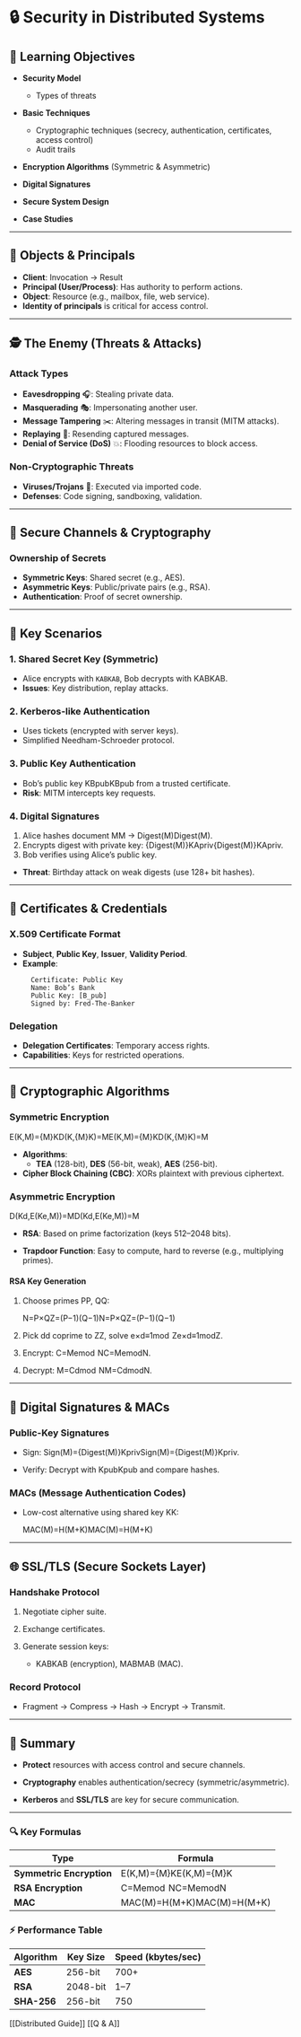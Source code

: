 # **🔒 Security in Distributed Systems**

## **🎯 Learning Objectives**

- **Security Model**
    - Types of threats
    
- **Basic Techniques**
    - Cryptographic techniques (secrecy, authentication, certificates, access control)
    - Audit trails

- **Encryption Algorithms** (Symmetric & Asymmetric)
- **Digital Signatures**
- **Secure System Design**
- **Case Studies**

---

## **👥 Objects & Principals**
- **Client**: Invocation → Result
- **Principal (User/Process)**: Has authority to perform actions.
- **Object**: Resource (e.g., mailbox, file, web service).
- **Identity of principals** is critical for access control.

---

## **🕵️ The Enemy (Threats & Attacks)**
### **Attack Types**
- **Eavesdropping** 🎧: Stealing private data.
- **Masquerading** 🎭: Impersonating another user.
- **Message Tampering** ✂️: Altering messages in transit (MITM attacks).
- **Replaying** 🔄: Resending captured messages.
- **Denial of Service (DoS)** 💥: Flooding resources to block access.

### **Non-Cryptographic Threats**
- **Viruses/Trojans** 🦠: Executed via imported code.
- **Defenses**: Code signing, sandboxing, validation.

---

## **🔐 Secure Channels & Cryptography**

### **Ownership of Secrets**
- **Symmetric Keys**: Shared secret (e.g., AES).
- **Asymmetric Keys**: Public/private pairs (e.g., RSA).
- **Authentication**: Proof of secret ownership.

---

## **🔑 Key Scenarios**

### **1. Shared Secret Key (Symmetric)**
- Alice encrypts with `KABKAB​`, Bob decrypts with KABKAB​. 
- **Issues**: Key distribution, replay attacks.

### **2. Kerberos-like Authentication**
- Uses tickets (encrypted with server keys).
- Simplified Needham-Schroeder protocol.

### **3. Public Key Authentication**
- Bob’s public key KBpubKBpub​​ from a trusted certificate.
- **Risk**: MITM intercepts key requests.

### **4. Digital Signatures**
1. Alice hashes document MM → Digest(M)Digest(M).
2. Encrypts digest with private key: {Digest(M)}KApriv{Digest(M)}KApriv​​.
3. Bob verifies using Alice’s public key.

- **Threat**: Birthday attack on weak digests (use 128+ bit hashes).

---

## **📜 Certificates & Credentials**
### **X.509 Certificate Format**
- **Subject**, **Public Key**, **Issuer**, **Validity Period**.
- **Example**:
  ```
    Certificate: Public Key  
    Name: Bob’s Bank  
    Public Key: [B_pub]  
    Signed by: Fred-The-Banker  
    ```

### **Delegation**
- **Delegation Certificates**: Temporary access rights.    
- **Capabilities**: Keys for restricted operations.

---

## **🔢 Cryptographic Algorithms**
### **Symmetric Encryption**
E(K,M)={M}KD(K,{M}K)=ME(K,M)={M}K​D(K,{M}K​)=M
- **Algorithms**:
    - **TEA** (128-bit), **DES** (56-bit, weak), **AES** (256-bit).
- **Cipher Block Chaining (CBC)**: XORs plaintext with previous ciphertext.

### **Asymmetric Encryption**

D(Kd,E(Ke,M))=MD(Kd​,E(Ke​,M))=M

- **RSA**: Based on prime factorization (keys 512–2048 bits).
    
- **Trapdoor Function**: Easy to compute, hard to reverse (e.g., multiplying primes).
    

#### **RSA Key Generation**

1. Choose primes PP, QQ:
    
    N=P×QZ=(P−1)(Q−1)N=P×QZ=(P−1)(Q−1)
2. Pick dd coprime to ZZ, solve e×d≡1mod  Ze×d≡1modZ.
    
3. Encrypt: C=Memod  NC=MemodN.
    
4. Decrypt: M=Cdmod  NM=CdmodN.
    

---

## **📝 Digital Signatures & MACs**

### **Public-Key Signatures**

- Sign: Sign(M)={Digest(M)}KprivSign(M)={Digest(M)}Kpriv​​.
    
- Verify: Decrypt with KpubKpub​ and compare hashes.
    

### **MACs (Message Authentication Codes)**

- Low-cost alternative using shared key KK:
    
    MAC(M)=H(M+K)MAC(M)=H(M+K)

---

## **🌐 SSL/TLS (Secure Sockets Layer)**

### **Handshake Protocol**

1. Negotiate cipher suite.
    
2. Exchange certificates.
    
3. Generate session keys:
    
    - KABKAB​ (encryption), MABMAB​ (MAC).
        

### **Record Protocol**

- Fragment → Compress → Hash → Encrypt → Transmit.
    

---

## **🚀 Summary**

- **Protect** resources with access control and secure channels.
    
- **Cryptography** enables authentication/secrecy (symmetric/asymmetric).
    
- **Kerberos** and **SSL/TLS** are key for secure communication.
    

---

### **🔍 Key Formulas**

|**Type**|**Formula**|
|---|---|
|**Symmetric Encryption**|E(K,M)={M}KE(K,M)={M}K​|
|**RSA Encryption**|C=Memod  NC=MemodN|
|**MAC**|MAC(M)=H(M+K)MAC(M)=H(M+K)|

### **⚡ Performance Table**

|Algorithm|Key Size|Speed (kbytes/sec)|
|---|---|---|
|**AES**|256-bit|700+|
|**RSA**|2048-bit|1–7|
|**SHA-256**|256-bit|750|

[[Distributed Guide]]
[[Q & A]]